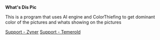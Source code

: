 **What's Dis Pic**

This is a program that uses AI engine and ColorThiefing to get dominant color of the pictures and whats showing on the pictures

[Support - Zyner](mailto:support@vermium.se)
[Support - Temerold](mailto:support@temerold.se)
